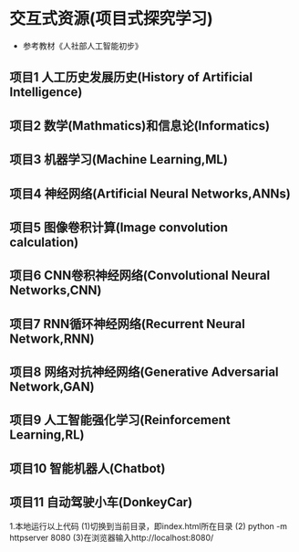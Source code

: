 # 交互式资源(项目式探究学习)
- 参考教材《人社部人工智能初步》
## 项目1 人工历史发展历史(History of Artificial Intelligence)
## 项目2 数学(Mathmatics)和信息论(Informatics)
## 项目3 机器学习(Machine Learning,ML)
## 项目4 神经网络(Artificial Neural Networks,ANNs)
## 项目5 图像卷积计算(Image convolution calculation)
## 项目6 CNN卷积神经网络(Convolutional Neural Networks,CNN)
## 项目7 RNN循环神经网络(Recurrent Neural Network,RNN)
## 项目8 网络对抗神经网络(Generative Adversarial Network,GAN)
## 项目9 人工智能强化学习(Reinforcement Learning,RL)
## 项目10 智能机器人(Chatbot)
## 项目11 自动驾驶小车(DonkeyCar)

1.本地运行以上代码
(1)切换到当前目录，即index.html所在目录
(2) python -m httpserver 8080
(3)在浏览器输入http://localhost:8080/
